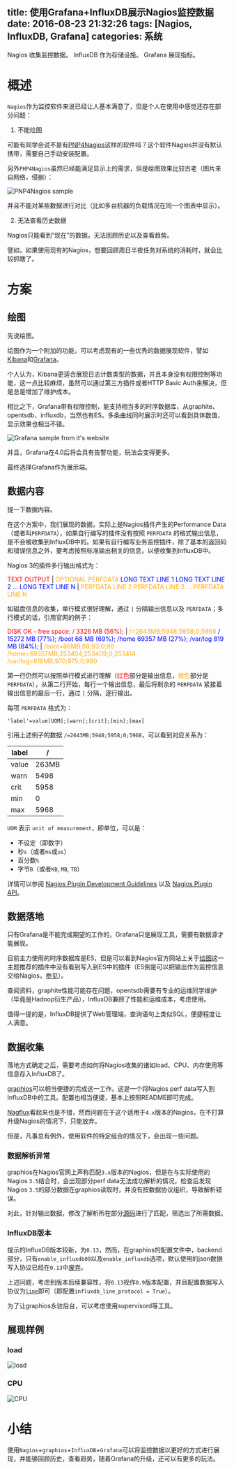 title: 使用Grafana+InfluxDB展示Nagios监控数据
date: 2016-08-23 21:32:26
tags: [Nagios, InfluxDB, Grafana]
categories: 系统
---

Nagios 收集监控数据。
InfluxDB 作为存储设施。
Grafana 展现指标。

<!-- more -->

# 概述

`Nagios`作为监控软件来说已经让人基本满意了，但是个人在使用中感觉还存在部分问题：

1. 不能绘图

可能有同学会说不是有[PNP4Nagios](https://docs.pnp4nagios.org/)这样的软件吗？这个软件Nagios并没有默认携带，需要自己手动安装配置。

另外`PHP4Nagios`虽然已经能满足显示上的需求，但是绘图效果比较古老（图片来自网络，侵删）：

![PNP4Nagios sample](https://blog.wislay.com/wp-content/uploads/2016/08/php4nagios-sample.png)

并且不能对某些数据进行对比（比如多台机器的负载情况在同一个图表中显示）。

2. 无法查看历史数据

Nagios只能看到“现在”的数据，无法回顾历史以及查看趋势。

譬如，如果使用现有的Nagios，想要回顾周日半夜任务对系统的消耗时，就会比较抓瞎了。

# 方案

## 绘图

先说绘图。

绘图作为一个附加的功能，可以考虑现有的一些优秀的数据展现软件，譬如[Kibana](https://www.elastic.co/products/kibana)和[Grafana](http://grafana.org/)。

个人认为，Kibana更适合展现日志计数类型的数据，并且本身没有权限控制等功能，这一点比较麻烦，虽然可以通过第三方插件或者HTTP Basic Auth来解决，但是总是增加了维护成本。

相比之下，Grafana带有权限控制，能支持相当多的时序数据库，从graphite、opentsdb、influxdb，当然也有ES。多条曲线同时展示时还可以看到具体数值，显示效果也相当不错。

![Grafana sample from it's website](https://blog.wislay.com/wp-content/uploads/2016/08/grafana-sample-small.jpg)

并且，Grafana在4.0后将会具有告警功能，玩法会变得更多。

最终选择Grafana作为展示端。

## 数据内容

提一下数据内容。

在这个方案中，我们展现的数据，实际上是Nagios插件产生的Performance Data（或者叫`PERFDATA`），如果自行编写的插件没有按照 `PERFDATA` 的格式输出信息，是不会被收集到InfluxDB中的。如果有自行编写业务监控插件，除了基本的返回码和错误信息之外，要考虑按照标准输出相关的信息，以便收集到InfluxDB中。

Nagios 3的插件多行输出格式为：

<font color="red">TEXT OUTPUT</font> | <font color="#FFAA10">OPTIONAL PERFDATA</font>
<font color="blue">LONG TEXT LINE 1</font>
<font color="blue">LONG TEXT LINE 2</font>
<font color="blue">...</font>
<font color="blue">LONG TEXT LINE N</font> | <font color="#FFAA10">PERFDATA LINE 2</font>
<font color="#FFAA10">PERFDATA LINE 3</font>
<font color="#FFAA10">...</font>
<font color="#FFAA10">PERFDATA LINE N</font>

如磁盘信息的收集，单行模式很好理解，通过 `|` 分隔输出信息以及 `PERFDATA`；多行模式的话，引用官网的例子：

<font color="red">DISK OK - free space: / 3326 MB (56%);</font> | <font color="#FFAA10">/=2643MB;5948;5958;0;5968</font>
<font color="blue">/ 15272 MB (77%);</font>
<font color="blue">/boot 68 MB (69%);</font>
<font color="blue">/home 69357 MB (27%);</font>
<font color="blue">/var/log 819 MB (84%);</font> | <font color="#FFAA10">/boot=68MB;88;93;0;98</font>
<font color="#FFAA10">/home=69357MB;253404;253409;0;253414</font>
<font color="#FFAA10">/var/log=818MB;970;975;0;980</font>

第一行仍然可以按照单行模式进行理解（<font color="red">红色</font>部分是输出信息，<font color="#FFAA10">橙色</font>部分是 `PERFDATA`），从第二行开始，每行一个输出信息，最后将剩余的 `PERFDATA` 紧接着输出信息的最后一行，通过 `|` 分隔，逐行输出。

每项 `PERFDATA` 格式为：

```
'label'=value[UOM];[warn];[crit];[min];[max]
```

引用上述例子的数据 `/=2643MB;5948;5958;0;5968`，可以看到对应关系为：


| label | / |
| --- | --- |
| value | 263MB  |
| warn | 5498 |
| crit | 5958 |
| min | 0 |
| max | 5968 |

`UOM` 表示 `unit of measurement`，即单位，可以是：

+ 不设定（即数字）
+ 秒`s`（或者`ms`或`us`）
+ 百分数`%`
+ 字节`B`（或者`KB`, `MB`, `TB`）

详情可以参阅 [Nagios Plugin Development Guidelines](https://nagios-plugins.org/doc/guidelines.html) 以及 [Nagios Plugin API](https://assets.nagios.com/downloads/nagioscore/docs/nagioscore/3/en/pluginapi.html)。

## 数据落地

只有Grafana是不能完成期望的工作的，Grafana只是展现工具，需要有数据源才能展现。

目前主力使用的时序数据库是ES，但是可以看到Nagios官方网站上关于[绘图](https://exchange.nagios.org/directory/Addons/Graphing-and-Trending)这一主题推荐的插件中没有看到写入到ES中的插件（ES倒是可以把输出作为监控信息交给Nagios，[参见](http://kibana.logstash.es/content/logstash/plugins/output/nagios.html)）。

查阅资料，graphite性能可能存在问题，opentsdb需要有专业的运维同学维护（毕竟是Hadoop衍生产品），InfluxDB兼顾了性能和运维成本，考虑使用。

值得一提的是，InfluxDB提供了Web管理端，查询语句上类似SQL，便捷程度让人满意。

## 数据收集

落地方式确定之后，需要考虑如何将Nagios收集的诸如load、CPU、内存使用等信息存入InfluxDB了。

[graphios](https://github.com/shawn-sterling/graphios)可以相当便捷的完成这一工作。这是一个将Nagios perf data写入到InfluxDB中的工具。配置也相当便捷，基本上按照README即可完成。

[Nagflux](https://github.com/Griesbacher/nagflux)看起来也是不错，然而问题在于这个适用于`4.x`版本的Nagios，在不打算升级Nagios的情况下，只能放弃。

但是，凡事总有例外，使用软件的特定组合的情况下，会出现一些问题。

### 数据解析异常

graphios在Nagios官网上声称匹配`3.x`版本的Nagios，但是在与实际使用的Nagios `3.5`结合时，会出现部分perf data无法成功解析的情况，检查后发现Nagios `3.5`的部分数据在graphios读取时，并没有按数据协议组织，导致解析错误。

对此，针对输出数据，修改了解析所在部分[源码](https://github.com/shawn-sterling/graphios/blob/master/graphios.py)进行了匹配，筛选出了所需数据。

### InfluxDB版本

提示的InfluxDB版本较新，为`0.13`，然而，在graphios的配置文件中，backend部分，只有`enable_influxdb09`以及`enable_influxdb`选项，默认使用的json数据写入协议已经在`0.13`中[废弃](https://docs.influxdata.com/influxdb/v0.13/write_protocols/json/)。

上述问题，考虑到版本后续兼容性，将`0.13`视作`0.9`版本配置，并且配置数据写入协议为[`line`](https://docs.influxdata.com/influxdb/v0.13/write_protocols/line/)即可（即配置`influxdb_line_protocol = True`）。

为了让graphios永驻后台，可以考虑使用supervisord等工具。

## 展现样例

### load

![load](https://blog.wislay.com/wp-content/uploads/2016/08/nagios-load-data-in-grafana.jpg)

### CPU

![CPU](https://blog.wislay.com/wp-content/uploads/2016/08/nagios-cpu-data-in-grafana.jpg)

# 小结

使用`Nagios`+`graphios`+`InfluxDB`+`Grafana`可以将监控数据以更好的方式进行展现，并能够回顾历史，查看趋势，随着Grafana的升级，还可以有更多的玩法。

